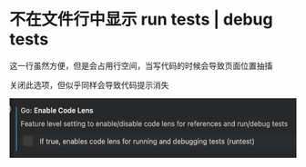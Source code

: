 # 不在文件行中显示 run tests | debug tests
这一行虽然方便，但是会占用行空间，当写代码的时候会导致页面位置抽搐

关闭此选项，但似乎同样会导致代码提示消失





<img src="./assets/image0.png" width="543.000000" height="105.000000">
